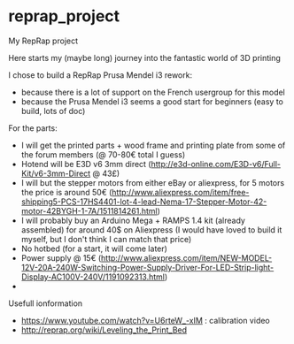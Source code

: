 reprap_project
==============

My RepRap project

Here starts my (maybe long) journey into the fantastic world of 3D printing

I chose to build a RepRap Prusa Mendel i3 rework:
  - because there is a lot of support on the French usergroup for this model
  - because the Prusa Mendel i3 seems a good start for beginners (easy to build, lots of doc)

For the parts:
  - I will get the printed parts + wood frame and printing plate from some of the forum members (@ 70-80€ total I guess)
  - Hotend will be E3D v6 3mm direct (http://e3d-online.com/E3D-v6/Full-Kit/v6-3mm-Direct @ 43£)
  - I will but the stepper motors from either eBay or aliexpress, for 5 motors the price is around 50€ (http://www.aliexpress.com/item/free-shipping5-PCS-17HS4401-lot-4-lead-Nema-17-Stepper-Motor-42-motor-42BYGH-1-7A/1511814261.html)
  - I will probably buy an Arduino Mega + RAMPS 1.4 kit (already assembled) for around 40$ on Aliexpress (I would have loved to build it myself, but I don't think I can match that price)
  - No hotbed (for a start, it will come later)
  - Power supply @ 15€ (http://www.aliexpress.com/item/NEW-MODEL-12V-20A-240W-Switching-Power-Supply-Driver-For-LED-Strip-light-Display-AC100V-240V/1191092313.html)
  - 

Usefull ionformation
  - https://www.youtube.com/watch?v=U6rteW_-xIM : calibration video
  - http://reprap.org/wiki/Leveling_the_Print_Bed
